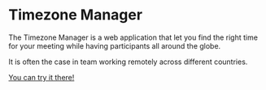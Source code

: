 # Timezone Manager

The Timezone Manager is a web application that let you find the right
time for your meeting while having participants all around the globe.

It is often the case in team working remotely across different
countries.

[You can try it there!](https://imt-timezone-project.github.io/timezone-manager/)
